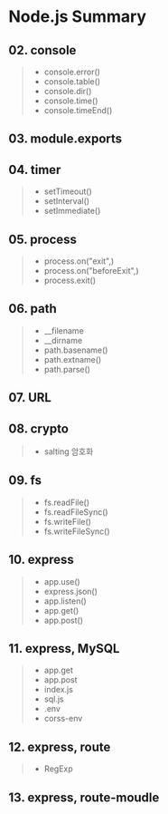 # Node.js Summary

## 02. console

> - console.error()
> - console.table()
> - console.dir()
> - console.time()
> - console.timeEnd()

## 03. module.exports

## 04. timer

> - setTimeout()
> - setInterval()
> - setImmediate()

## 05. process

> - process.on("exit",)
> - process.on("beforeExit",)
> - process.exit()

## 06. path

> - \_\_filename
> - \_\_dirname
> - path.basename()
> - path.extname()
> - path.parse()

## 07. URL

## 08. crypto

> - salting 암호화

## 09. fs

> - fs.readFile()
> - fs.readFileSync()
> - fs.writeFile()
> - fs.writeFileSync()

## 10. express

> - app.use()
> - express.json()
> - app.listen()
> - app.get()
> - app.post()

## 11. express, MySQL

> - app.get
> - app.post
> - index.js
> - sql.js
> - .env
> - corss-env

## 12. express, route

> - RegExp

## 13. express, route-moudle

